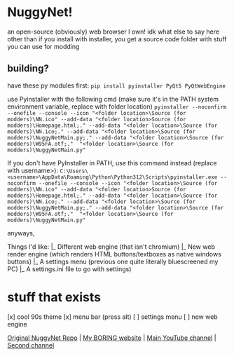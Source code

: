 # NuggyNet!
an open-source (obviously) web browser I own! idk what else to say here other than if you install with installer, you get a source code folder with stuff you can use for modding


## building?
have these py modules first:
`pip install pyinstaller PyQt5 PyQtWebEngine`

use Pyinstaller with the following cmd (make sure it's in the PATH system environment variable, replace <folder location> with folder location)
`pyinstaller --noconfirm --onefile --console --icon "<folder location>\Source (for modders)\NN.ico" --add-data "<folder location>Source (for modders)\Homepage.html;." --add-data "<folder location>\Source (for modders)\NN.ico;." --add-data "<folder location>\Source (for modders)\NuggyNetMain.py;." --add-data "<folder location>\Source (for modders)\W95FA.otf;."  "<folder location>\Source (for modders)\NuggyNetMain.py"`

If you don't have PyInstaller in PATH, use this command instead (replace <username> with username>):
`C:\Users\<username>\AppData\Roaming\Python\Python312\Scripts\pyinstaller.exe --noconfirm --onefile --console --icon "<folder location>\Source (for modders)\NN.ico" --add-data "<folder location>Source (for modders)\Homepage.html;." --add-data "<folder location>\Source (for modders)\NN.ico;." --add-data "<folder location>\Source (for modders)\NuggyNetMain.py;." --add-data "<folder location>\Source (for modders)\W95FA.otf;."  "<folder location>\Source (for modders)\NuggyNetMain.py"`

anyways,

Things I'd like:
|_ Different web engine (that isn't chromium)
|_ New web render engine (which renders HTML buttons/textboxes as native windows buttons)
|_ A settings menu (previous one quite literally bluescreened my PC)
|_ A settings.ini file to go with settings)

# stuff that exists
[x] cool 90s theme
[x] menu bar (press alt)
[ ] settings menu
[ ] new web engine

[Original NuggyNet Repo](https://www.github.com/Kirb101/NuggetWeb) | [My BORING website](https://awethebird.neocities.org) | [Main YouTube channel](https://www.youtube.com/@nuggetbirb) | [Second channel](https://www.youtube.com/@nuggetbirbcult)
